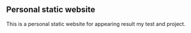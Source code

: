 ## Personal static website
This is a personal static website for appearing result my test and project.
